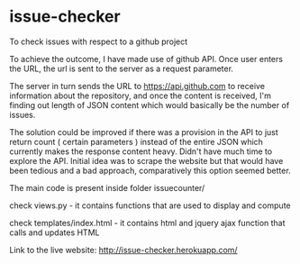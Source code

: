 # issue-checker
To check issues with respect to a github project

To achieve the outcome, I have made use of github API.
Once user enters the URL, the url is sent to the server as a request parameter.

The server in turn sends the URL to https://api.github.com to receive information about the repository, and once the content is received, I'm finding out length of JSON content which would basically be the number of issues.

The solution could be improved if there was a provision in the API to just return count ( certain parameters ) instead
of the entire JSON which currently makes the response content heavy. Didn't have much time to explore the API. Initial idea was to scrape the website but that would have been tedious and a bad approach, comparatively this option seemed better.

The main code is present inside folder issuecounter/

check views.py - it contains functions that are used to display and compute

check templates/index.html - it contains html and jquery ajax function that calls and updates HTML

Link to the live website: http://issue-checker.herokuapp.com/

